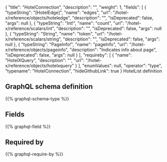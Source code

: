 {
  "title": "HotelConnection",
  "description": "",
  "weight": 1,
  "fields": [
    {
      "typeString": "[HotelEdge]",
      "name": "edges",
      "url": "/hotel-x/reference/objects/hoteledge",
      "description": "",
      "isDeprecated": false,
      "args": null
    },
    {
      "typeString": "Int!",
      "name": "count",
      "url": "/hotel-x/reference/scalars/int",
      "description": "",
      "isDeprecated": false,
      "args": null
    },
    {
      "typeString": "String",
      "name": "token",
      "url": "/hotel-x/reference/scalars/string",
      "description": "",
      "isDeprecated": false,
      "args": null
    },
    {
      "typeString": "PageInfo!",
      "name": "pageInfo",
      "url": "/hotel-x/reference/objects/pageinfo",
      "description": "Indicates info about page",
      "isDeprecated": false,
      "args": null
    }
  ],
  "requireby": [
    {
      "name": "HotelXQuery",
      "description": "",
      "url": "/hotel-x/reference/objects/hotelxquery"
    }
  ],
  "enumValues": null,
  "operator": "type",
  "typename": "HotelConnection",
  "hideGithubLink": true
}
HotelList definition
## GraphQL schema definition

{{% graphql-schema-type %}}

## Fields

{{% graphql-field %}}

## Required by

{{% graphql-require-by %}}
